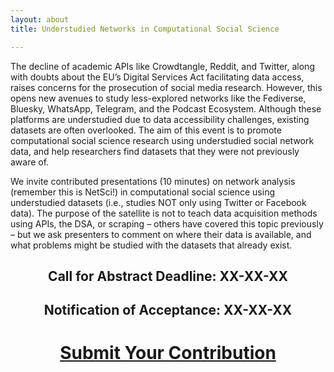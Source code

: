 ```yaml
---
layout: about 
title: Understudied Networks in Computational Social Science

---
```


The decline of academic APIs like Crowdtangle, Reddit, and Twitter, along with doubts about the EU’s Digital Services Act facilitating data access, raises concerns for the prosecution of social media research. However, this opens new avenues to study less-explored networks like the Fediverse, Bluesky, WhatsApp, Telegram, and the Podcast Ecosystem. Although these platforms are understudied due to data accessibility challenges, existing datasets are often overlooked. The aim of this event is to promote computational social science research using
understudied social network data, and help researchers find datasets that they were not
previously aware of.

We invite contributed presentations (10 minutes) on network analysis (remember this is NetSci!) in computational social science using understudied datasets (i.e., studies NOT only using Twitter or Facebook data). The purpose of the satellite is not to teach data acquisition methods using APIs, the DSA, or scraping – others have covered this topic previously – but we ask presenters to comment on where their data is available, and what problems might be studied with the datasets that already exist.
<center>
<h2> Call for Abstract Deadline: XX-XX-XX</h2>
<h2> Notification of Acceptance: XX-XX-XX </h2>
<h1><a href="submission/" class="btn">Submit Your Contribution</a></h1>
</center>
